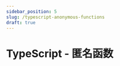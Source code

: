 ```yaml
---
sidebar_position: 5
slug: /typescript-anonymous-functions
draft: true
---
```


# TypeScript - 匿名函数

